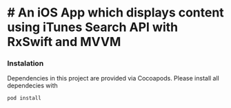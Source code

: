 # # An iOS App which displays content using iTunes Search API with RxSwift and MVVM

### Instalation

Dependencies in this project are provided via Cocoapods. Please install all dependecies with

`
pod install
`
